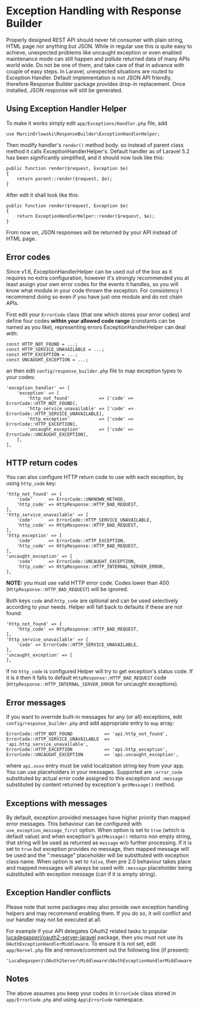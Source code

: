 # Exception Handling with Response Builder #

Properly designed REST API should never hit consumer with plain string, HTML page nor anything but JSON.
While in regular use this is quite easy to achieve, unexpected problems like uncaught exception or
even enabled maintenance mode can still happen and pollute returned data of many APIs world wide.
Do not be one of them, and take care of that in advance with couple of easy steps. In Laravel, unexpected
situations are routed to Exception Handler. Default implementation is not JSON API friendly, therefore
Response Builder package provides drop-in replacement. Once installed, JSON response will still be
generated.


## Using Exception Handler Helper ##

To make it works simply edit `app/Exceptions/Handler.php` file, add

    use MarcinOrlowski\ResponseBuilder\ExceptionHandlerHelper;

Then modify handler's `render()` method body. so instead of parent class
method it calls ExceptionHandlerHelper's. Default handler as of Laravel
5.2 has been significantly simplified, and it should now look like this:

    public function render($request, Exception $e)
    {
        return parent::render($request, $e);
    }

After edit it shall look like this:

    public function render($request, Exception $e)
    {
        return ExceptionHandlerHelper::render($request, $e);
    }

From now on, JSON responses will be returned by your API instead of HTML page.


## Error codes ##

Since v1.6, ExceptionHandlerHelper can be used out of the box as it requires no extra configuration,
however it's strongly recommended you at least assign your own error codes for the events it handles,
so you will know what module in your code thrown the exception. For consistency I recommend
doing so even if you have just one module and do not chain APIs.

First edit your `ErrorCode` class (that one which stores your error codes) and define
four codes **within your allowed code range** (constants can be named as you like), representing
errors ExceptionHandlerHelper can deal with:

    const HTTP_NOT_FOUND = ...;
    const HTTP_SERVICE_UNAVAILABLE = ...;
    const HTTP_EXCEPTION = ...;
    const UNCAUGHT_EXCEPTION = ...;

an then edit `config/response_builder.php` file to map exception types to your codes:

	'exception_handler' => [
		'exception' => [
			'http_not_found'           => ['code' => ErrorCode::HTTP_NOT_FOUND],
			'http_service_unavailable' => ['code' => ErrorCode::HTTP_SERVICE_UNAVAILABLE],
			'http_exception'           => ['code' => ErrorCode::HTTP_EXCEPTION],
			'uncaught_exception'       => ['code' => ErrorCode::UNCAUGHT_EXCEPTION],
		],
    ],

## HTTP return codes ##

You can also configure HTTP return code to use with each exception, by using `http_code` key:

    'http_not_found' => [
        'code'      => ErrorCode::UNKNOWN_METHOD,
        'http_code' => HttpResponse::HTTP_BAD_REQUEST,
    ],
    'http_service_unavailable' => [
        'code'      => ErrorCode::HTTP_SERVICE_UNAVAILABLE,
        'http_code' => HttpResponse::HTTP_BAD_REQUEST,
    ],
    'http_exception' => [
        'code'      => ErrorCode::HTTP_EXCEPTION,
        'http_code' => HttpResponse::HTTP_BAD_REQUEST,
    ],
    'uncaught_exception' => [
        'code'      => ErrorCode::UNCAUGHT_EXCEPTION,
        'http_code' => HttpResponse::HTTP_INTERNAL_SERVER_ERROR,
    ],

**NOTE:** you must use valid HTTP error code. Codes lower than 400 (`HttpResponse::HTTP_BAD_REQUEST`)
will be ignored.

Both keys `code` and `http_code` are optional and can be used selectively according to your needs.
Helper will fall back to defaults if these are not found:

    'http_not_found' => [
        'http_code' => HttpResponse::HTTP_BAD_REQUEST,
    ],
    'http_service_unavailable' => [
        'code' => ErrorCode::HTTP_SERVICE_UNAVAILABLE,
    ],
    'uncaught_exception' => [
    ],

If no `http_code` is configured Helper will try to get exception's status code. If it is `0` then it falls
to default `HttpResponse::HTTP_BAD_REQUEST` code (`HttpResponse::HTTP_INTERNAL_SERVER_ERROR` for uncaught
exceptions).

## Error messages ##

If you want to override built-in messages for any (or all) exceptions, edit `config/response_builder.php`
and add appropriate entry to `map` array:

	ErrorCode::HTTP_NOT_FOUND            => 'api.http_not_found',
	ErrorCode::HTTP_SERVICE_UNAVAILABLE  => 'api.http_service_unavailable',
	ErrorCode::HTTP_EXCEPTION            => 'api.http_exception',
	ErrorCode::UNCAUGHT_EXCEPTION        => 'api.uncaught_exception',

where `api.xxxx` entry must be valid localization string key from your app. You can use placeholders
in your messages. Supported are `:error_code` substituted by actual error code assigned to this
exception and `:message` substituted by content returned by exception's `getMessage()` method.

## Exceptions with messages ##

By default, exception provided messages have higher priority than mapped error messages.
This behaviour can be configured with `use_exception_message_first` option. When option
is set to `true` (which is default value) and when exception's `getMessage()` returns non empty
string, that string will be used as returned as `message` w/o further processing. If
it is set to `true` but exception provides no message, then mapped message will be used
and the ":message" placeholder will be substituted with exception class name. When option
is set to `false`, then pre 2.0 behaviour takes place and mapped messages will always be used
with `:message` placeholder being substituted with exception message (can if it is empty string).

## Exception Handler conflicts ##

Please note that some packages may also provide own exception handling helpers and may recommend
enabling them. If you do so, it will conflict and our handler may not be executed at all.

For example if your API delegates OAuth2 related tasks to popular [lucadegasperi/oauth2-server-laravel](https://packagist.org/packages/lucadegasperi/oauth2-server-laravel)
package, then you must not use its `OAuthExceptionHandlerMiddleware`. To ensure it is not set,
edit `app/Kernel.php` file and remove/comment out the following line (if present):

    'LucaDegasperi\OAuth2Server\Middleware\OAuthExceptionHandlerMiddleware',


## Notes ##

The above assumes you keep your codes in `ErrorCode` class stored in `app/ErrorCode.php` and using `App\ErrorCode` namespace.
